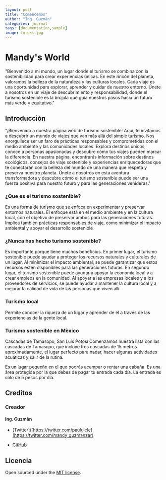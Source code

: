 ```yaml
---
layout: post
title: "Comencemos"
author: "Ing. Guzmàn"
categories: journal
tags: [documentation,sample]
image: forest.jpg
---
```


# Mandy's World

"Bienvenido a mi mundo, un lugar donde el turismo se combina con la sostenibilidad para crear experiencias únicas. En este rincón del planeta, valoramos la belleza de la naturaleza y las culturas locales. Cada viaje es una oportunidad para explorar, aprender y cuidar de nuestro entorno. Únete a nosotros en un viaje de descubrimiento y responsabilidad, donde el turismo sostenible es la brújula que guía nuestros pasos hacia un futuro más verde y equitativo."

## Introducciòn

"¡Bienvenido a nuestra página web de turismo sostenible! Aquí, te invitamos a descubrir un mundo de viajes que van más allá del simple turismo. Nos enorgullece ser un faro de prácticas responsables y comprometidas con el medio ambiente y las comunidades locales. Explora destinos únicos, conoce a personas apasionadas y descubre cómo tus viajes pueden marcar la diferencia. En nuestra página, encontrarás información sobre destinos ecológicos, consejos de viaje sostenible y experiencias enriquecedoras que te conectarán con la belleza del mundo de una manera que respeta y preserva nuestro planeta. Únete a nosotros en esta aventura transformadora y descubre cómo el turismo sostenible puede ser una fuerza positiva para nuestro futuro y para las generaciones venideras."

### ¿Que es el turismo sostenible?

Es una forma de turismo que se enfoca en experimentar y preservar entornos naturales. El enfoque está en el medio ambiente y en la cultura local, con el objetivo de preservar ambos para las generaciones futuras. Implica también prácticas responsables de viaje, como minimizar el impacto ambiental y apoyar el desarrollo sostenible

### ¿Nunca has hecho turismo sostenible?

Es importante porque tiene muchos beneficios. En primer lugar, el turismo sostenible puede ayudar a proteger los recursos naturales y culturales de un lugar. Al minimizar el impacto ambiental, se puede garantizar que estos recursos estén disponibles para las generaciones futuras. En segundo lugar, el turismo sostenible puede ayudar a apoyar la economía local y a crear empleos en la comunidad. Al apoyar a las empresas locales y a los proveedores de servicios, se puede ayudar a mantener la cultura local y a mejorar la calidad de vida de las personas que viven allí


### Turismo local
Permite conocer la riqueza de un lugar y aprender de él a través de las experiencias de la gente local.

### Turismo sostenible en Mèxico

Cascadas de Tamasopo, San Luis Potosí
Comenzamos nuestra lista con las cascadas de Tamasopo, que incluye tres cascadas de 15 metros aproximadamente, el lugar perfecto para nadar, hacer algunas actividades acuáticas y salir de la rutina. 

Es un lugar pequeño en el que podrás acampar o rentar una cabaña. Es una área protegida por la que debes de pagar tu entrada cada día. La entrada es solo de 5 pesos por día.


## Creditos

### Creador

#### Ing. Guzmàn


* [Twitter]([https://twitter.com/paululele](https://twitter.com/mandy_guzmanzar).

* [GitHub](https://github.com/AmandaGuzmanZarate)


## Licencia

Open sourced under the [MIT license](https://github.com/LeNPaul/Lagrange/blob/gh-pages/LICENSE.md).
